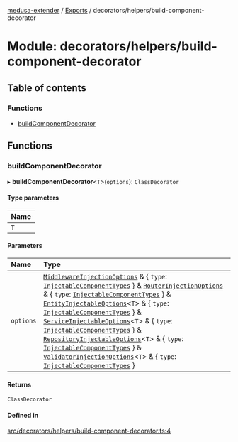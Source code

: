 [medusa-extender](../README.md) / [Exports](../modules.md) / decorators/helpers/build-component-decorator

# Module: decorators/helpers/build-component-decorator

## Table of contents

### Functions

- [buildComponentDecorator](decorators_helpers_build_component_decorator.md#buildcomponentdecorator)

## Functions

### buildComponentDecorator

▸ **buildComponentDecorator**<`T`\>(`options`): `ClassDecorator`

#### Type parameters

| Name |
| :------ |
| `T` |

#### Parameters

| Name | Type |
| :------ | :------ |
| `options` | [`MiddlewareInjectionOptions`](core_types.md#middlewareinjectionoptions) & { `type`: [`InjectableComponentTypes`](core_types.md#injectablecomponenttypes)  } & [`RouterInjectionOptions`](core_types.md#routerinjectionoptions) & { `type`: [`InjectableComponentTypes`](core_types.md#injectablecomponenttypes)  } & [`EntityInjectableOptions`](core_types.md#entityinjectableoptions)<`T`\> & { `type`: [`InjectableComponentTypes`](core_types.md#injectablecomponenttypes)  } & [`ServiceInjectableOptions`](core_types.md#serviceinjectableoptions)<`T`\> & { `type`: [`InjectableComponentTypes`](core_types.md#injectablecomponenttypes)  } & [`RepositoryInjectableOptions`](core_types.md#repositoryinjectableoptions)<`T`\> & { `type`: [`InjectableComponentTypes`](core_types.md#injectablecomponenttypes)  } & [`ValidatorInjectionOptions`](core_types.md#validatorinjectionoptions)<`T`\> & { `type`: [`InjectableComponentTypes`](core_types.md#injectablecomponenttypes)  } |

#### Returns

`ClassDecorator`

#### Defined in

[src/decorators/helpers/build-component-decorator.ts:4](https://github.com/adrien2p/medusa-extender/blob/c3d13ae/src/decorators/helpers/build-component-decorator.ts#L4)
